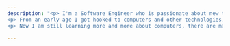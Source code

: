 ```yaml
---
description: "<p> I'm a Software Engineer who is passionate about new technologies and likes taking on new challenges, facing problems and strive to solve them since even thought there are be hard times it is always fulfilling to reach an answer you are proud of. </p>
<p> From an early age I got hooked to computers and other technologies, this sparked my curiosity to learn how does it work and how could such a device does so many things for us. This curiosity led me to pursue more knowledge about it, I started from learning how to use some programs by myself to going to study computer science at University and eventually choosing software engineering as my career. </p>
<p> Now I am still learning more and more about computers, there are many things that I have achieved but there are still much more to learn. The fact that there is always something new to learn fascinates me and makes me glad of my decision of pursuing this career. It is also the reason I am passionate about new technologies and want to develop further in this direction. </p>"

---
```

